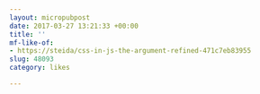 ```yaml
---
layout: micropubpost
date: 2017-03-27 13:21:33 +00:00
title: ''
mf-like-of:
- https://steida/css-in-js-the-argument-refined-471c7eb83955
slug: 48093
category: likes

---
```


